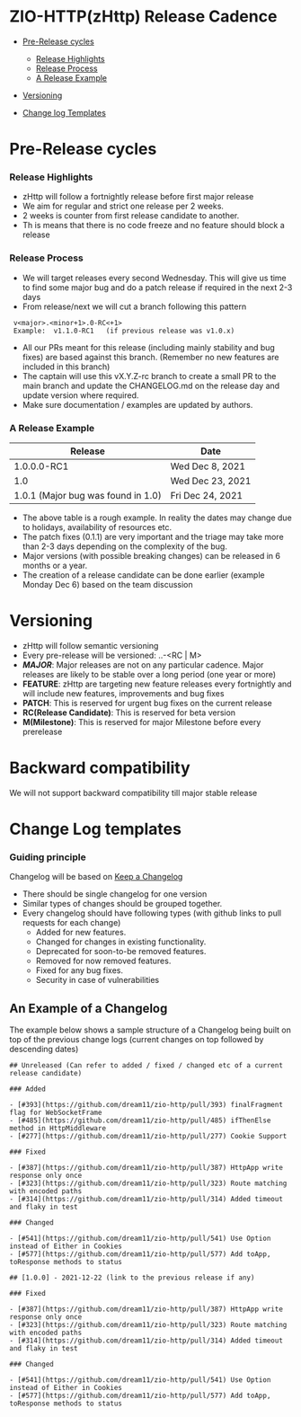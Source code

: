 # ZIO-HTTP(zHttp) Release Cadence

- [Pre-Release cycles](#pre-release-cycles)
    - [Release Highlights](#release-highlights)
    - [Release Process](#release-process)
    - [A Release Example](#a-release-example)

- [Versioning](#versioning)
- [Change log Templates](#change-log-templates-wip---example-will-be-added)

# Pre-Release cycles

### Release Highlights
* zHttp will follow a fortnightly release before first major release
* We aim for regular and strict one release per 2 weeks.
* 2 weeks is counter from first release candidate to another.
* Th is means that there is no code freeze and no feature should block a release

### Release Process
* We will target releases every second Wednesday. This will give us time to find some major bug and do a patch release if required in the next 2-3 days
* From release/next we will cut a branch following this pattern 	
```  
 v<major>.<minor+1>.0-RC<+1>
 Example:  v1.1.0-RC1   (if previous release was v1.0.x) 
```
* All our PRs meant for this release (including mainly stability and bug fixes) are based against this branch. (Remember no new features are included in this branch)
* The captain will use this vX.Y.Z-rc branch to create a small PR to the main branch and update the CHANGELOG.md on the release day and update version where required.
* Make sure documentation / examples are updated by authors.

### A Release Example
| **Release**    | **Date**         |
| ----------- | ----------- |
| 1.0.0.0-RC1       | Wed Dec 8, 2021       |
| 1.0   | Wed Dec 23, 2021        |
| 1.0.1 (Major bug was found in 1.0)| Fri Dec 24, 2021|

* The above table is a rough example. In reality the dates may change due to holidays, availability of resources etc.
* The patch fixes (0.1.1) are very important and the triage may take more than 2-3 days depending on the complexity of the bug.
* Major versions (with possible breaking changes) can be released in 6 months or a year.
* The creation of a release candidate can be done earlier (example Monday Dec 6)  based on the team discussion

# Versioning
* zHttp will follow semantic versioning
* Every pre-release will be versioned: <MAJOR>.<FEATURE>.<PATCH>-<RC | M>
* ***MAJOR***: Major releases are not on any particular cadence. Major releases are likely to be stable over a long period (one year or more)
* **FEATURE**: zHttp are targeting new feature releases every fortnightly and will include new features, improvements and bug fixes
* **PATCH**: This is reserved for urgent bug fixes on the current release
* **RC(Release Candidate)**: This is reserved for beta version
* **M(Milestone)**: This is reserved for major Milestone before every prerelease

# Backward compatibility
We will not support backward compatibility till major stable release

# Change Log templates 
### Guiding principle

Changelog will be based on [Keep a Changelog](http://keepachangelog.com/en/1.0.0/)
* There should be single changelog for one version
* Similar types of changes should be grouped together.
* Every changelog should have following types (with github links to pull requests for each change)
  * Added for new features.
  * Changed for changes in existing functionality.
  * Deprecated for soon-to-be removed features.
  * Removed for now removed features.
  * Fixed for any bug fixes.
  * Security in case of vulnerabilities
    
## An Example of a Changelog
The example below shows a sample structure of a Changelog being built on top of the previous change logs (current changes on top followed by descending dates)     
```
## Unreleased (Can refer to added / fixed / changed etc of a current release candidate)

### Added

- [#393](https://github.com/dream11/zio-http/pull/393) finalFragment flag for WebSocketFrame 
- [#485](https://github.com/dream11/zio-http/pull/485) ifThenElse method in HttpMiddleware
- [#277](https://github.com/dream11/zio-http/pull/277) Cookie Support

### Fixed

- [#387](https://github.com/dream11/zio-http/pull/387) HttpApp write response only once
- [#323](https://github.com/dream11/zio-http/pull/323) Route matching with encoded paths
- [#314](https://github.com/dream11/zio-http/pull/314) Added timeout and flaky in test

### Changed

- [#541](https://github.com/dream11/zio-http/pull/541) Use Option instead of Either in Cookies
- [#577](https://github.com/dream11/zio-http/pull/577) Add toApp, toResponse methods to status

## [1.0.0] - 2021-12-22 (link to the previous release if any) 

### Fixed

- [#387](https://github.com/dream11/zio-http/pull/387) HttpApp write response only once
- [#323](https://github.com/dream11/zio-http/pull/323) Route matching with encoded paths
- [#314](https://github.com/dream11/zio-http/pull/314) Added timeout and flaky in test

### Changed

- [#541](https://github.com/dream11/zio-http/pull/541) Use Option instead of Either in Cookies
- [#577](https://github.com/dream11/zio-http/pull/577) Add toApp, toResponse methods to status
```

